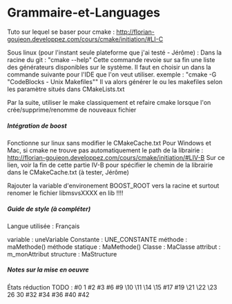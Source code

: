 # Grammaire-et-Languages

Tuto sur lequel se baser pour cmake : http://florian-goujeon.developpez.com/cours/cmake/initiation/#LI-C

Sous linux (pour l'instant seule plateforme que j'ai testé - Jérôme) :
Dans la racine du git : "cmake --help"
Cette commande revoie sur sa fin une liste des générateurs disponibles sur le système. Il faut en choisir un dans la commande suivante pour l'IDE que l'on veut utiliser.
exemple : "cmake -G "CodeBlocks - Unix Makefiles""
Il va alors générer le ou les makefiles selon les paramètre situés dans CMakeLists.txt

Par la suite, utiliser le make classiquement et refaire cmake lorsque l'on crée/supprime/renomme de nouveaux fichier

##### Intégration de boost #####
Fonctionne sur linux sans modifier le CMakeCache.txt
Pour Windows et Mac, si cmake ne trouve pas automatiquement le path de la librairie :
http://florian-goujeon.developpez.com/cours/cmake/initiation/#LIV-B
Sur ce lien, voir la fin de cette partie IV-B pour spécifier le chemin de la librairie dans le CMakeCache.txt (à tester, Jérôme)

Rajouter la variable d'environement BOOST_ROOT vers la racine et surtout renomer le fichier libmsvsXXXX en lib !!!! 

##### Guide de style (à compléter) #####

Langue utilisée : Français

variable : uneVariable
Constante : UNE_CONSTANTE
méthode : maMethode()
méthode statique : MaMethode()
Classe : MaClasse
attribut : m_monAttribut
structure : MaStructure 



##### Notes sur la mise en oeuvre #####
États réduction TODO :
#0
1
#2
#3
#6
#9
\10
\11
\14
\15
#17
#19
\21
\22
\23
26
30
#32
#34
#36
#40
#42
